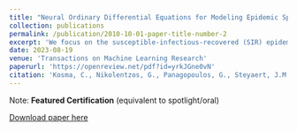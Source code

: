 ```yaml
---
title: "Neural Ordinary Differential Equations for Modeling Epidemic Spreading"
collection: publications
permalink: /publication/2010-10-01-paper-title-number-2
excerpt: 'We focus on the susceptible-infectious-recovered (SIR) epidemic model on networks. Given that this model can be expressed by an intractable system of ordinary differential equations, we devise a simpler system that approximates the output of the model. Then, we capitalize on recent advances in neural ordinary differential equations and propose a neural architecture that can effectively predict the course of an epidemic on the network. [Read More](https://openreview.net/forum?id=yrkJGne0vN)'
date: 2023-08-19
venue: 'Transactions on Machine Learning Research'
paperurl: 'https://openreview.net/pdf?id=yrkJGne0vN'
citation: 'Kosma, C., Nikolentzos, G., Panagopoulos, G., Steyaert, J.M. and Vazirgiannis, M. (2023). &quot;Neural Ordinary Differential Equations for Modeling Epidemic Spreading..&quot; <i>Transactions on Machine Learning Research</i>.'
---
```

Note: **Featured Certification** (equivalent to spotlight/oral)

[Download paper here](https://openreview.net/pdf?id=yrkJGne0vN)

